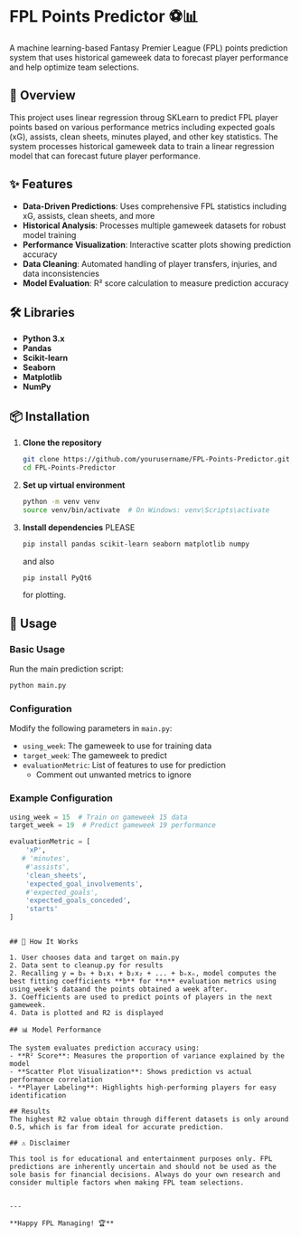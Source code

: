 # FPL Points Predictor ⚽📊

A machine learning-based Fantasy Premier League (FPL) points prediction system that uses historical gameweek data to forecast player performance and help optimize team selections.

## 🎯 Overview

This project uses linear regression throug SKLearn to predict FPL player points based on various performance metrics including expected goals (xG), assists, clean sheets, minutes played, and other key statistics. The system processes historical gameweek data to train a linear regression model that can forecast future player performance.

## ✨ Features

- **Data-Driven Predictions**: Uses comprehensive FPL statistics including xG, assists, clean sheets, and more
- **Historical Analysis**: Processes multiple gameweek datasets for robust model training
- **Performance Visualization**: Interactive scatter plots showing prediction accuracy
- **Data Cleaning**: Automated handling of player transfers, injuries, and data inconsistencies
- **Model Evaluation**: R² score calculation to measure prediction accuracy

## 🛠️ Libraries

- **Python 3.x**
- **Pandas** 
- **Scikit-learn**
- **Seaborn** 
- **Matplotlib** 
- **NumPy** 

## 📦 Installation

1. **Clone the repository**
   ```bash
   git clone https://github.com/yourusername/FPL-Points-Predictor.git
   cd FPL-Points-Predictor
   ```

2. **Set up virtual environment**
   ```bash
   python -m venv venv
   source venv/bin/activate  # On Windows: venv\Scripts\activate
   ```

3. **Install dependencies**
   PLEASE
   ```bash
   pip install pandas scikit-learn seaborn matplotlib numpy 
   ```
    and also 

   ```bash
   pip install PyQt6
   ```
   for plotting.

## 🚀 Usage

### Basic Usage

Run the main prediction script:

```bash
python main.py
```

### Configuration

Modify the following parameters in `main.py`:

- `using_week`: The gameweek to use for training data
- `target_week`: The gameweek to predict
- `evaluationMetric`: List of features to use for prediction
   - Comment out unwanted metrics to ignore

### Example Configuration

```python
using_week = 15  # Train on gameweek 15 data
target_week = 19  # Predict gameweek 19 performance

evaluationMetric = [
    'xP',          
   # 'minutes',      
    #'assists',      
    'clean_sheets', 
    'expected_goal_involvements',
    #'expected_goals',
    'expected_goals_conceded',
    'starts'
]
```

```

## 🔧 How It Works

1. User chooses data and target on main.py
2. Data sent to cleanup.py for results
2. Recalling y = b₀ + b₁x₁ + b₂x₂ + ... + bₙxₙ, model computes the best fitting coefficients **b** for **n** evaluation metrics using using_week's dataand the points obtained a week after.
3. Coefficients are used to predict points of players in the next gameweek.
4. Data is plotted and R2 is displayed

## 📊 Model Performance

The system evaluates prediction accuracy using:
- **R² Score**: Measures the proportion of variance explained by the model
- **Scatter Plot Visualization**: Shows prediction vs actual performance correlation
- **Player Labeling**: Highlights high-performing players for easy identification

## Results
The highest R2 value obtain through different datasets is only around 0.5, which is far from ideal for accurate prediction.

## ⚠️ Disclaimer

This tool is for educational and entertainment purposes only. FPL predictions are inherently uncertain and should not be used as the sole basis for financial decisions. Always do your own research and consider multiple factors when making FPL team selections.


---

**Happy FPL Managing! 🏆**
